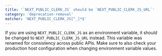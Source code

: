 ```yaml
---
title: '`NEXT_PUBLIC_CLERK_JS` should be `NEXT_PUBLIC_CLERK_JS_URL`'
category: 'deprecation-removal'
matcher: 'NEXT_PUBLIC_CLERK_JS[^_]*$'
---
```


If you are using `NEXT_PUBLIC_CLERK_JS` as an environment variable, it should be changed to `NEXT_PUBLIC_CLERK_JS_URL` instead. This variable was renamed for consistency across public APIs. Make sure to also check your production host configuration when changing environment variable values.
